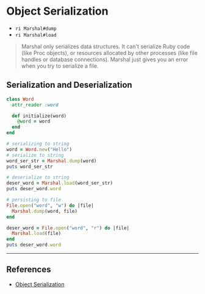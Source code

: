 # Object Serialization

* `ri Marshal#dump`
* `ri Marshal#load`

> Marshal only serializes data structures. It can't serialize Ruby code (like Proc objects), or resources allocated by other processes (like file handles or database connections). Marshal just gives you an error when you try to serialize a file.

## Serialization and Deserialization

~~~ruby
class Word
  attr_reader :word

  def initialize(word)
    @word = word
  end
end

# serializing to string
word = Word.new("Hello")
# serialize to string
word_ser_str = Marshal.dump(word)
puts word_ser_str

# deserialize to string
deser_word = Marshal.load(word_ser_str)
puts deser_word.word

# persisting to file
File.open("word", "w") do |file|
  Marshal.dump(word, file)
end

deser_word = File.open("word", "r") do |file|
  Marshal.load(file)
end
puts deser_word.word
~~~

---

## References

* [Object Serialization](http://rubylearning.com/satishtalim/object_serialization.html)
